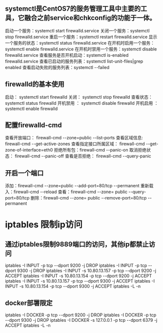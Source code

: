 ## systemctl是CentOS7的服务管理工具中主要的工具，它融合之前service和chkconfig的功能于一体。
启动一个服务：systemctl start firewalld.service
关闭一个服务：systemctl stop firewalld.service
重启一个服务：systemctl restart firewalld.service
显示一个服务的状态：systemctl status firewalld.service
在开机时启用一个服务：systemctl enable firewalld.service
在开机时禁用一个服务：systemctl disable firewalld.service
查看服务是否开机启动：systemctl is-enabled firewalld.service
查看已启动的服务列表：systemctl list-unit-files|grep enabled
查看启动失败的服务列表：systemctl --failed

## firewalld的基本使用
启动： systemctl start firewalld
关闭： systemctl stop firewalld
查看状态： systemctl status firewalld 
开机禁用  ： systemctl disable firewalld
开机启用  ： systemctl enable firewalld

## 配置firewalld-cmd
查看开放端口： firewall-cmd --zone=public --list-ports
查看区域信息:  firewall-cmd --get-active-zones
查看指定接口所属区域： firewall-cmd --get-zone-of-interface=eth0
拒绝所有包：firewall-cmd --panic-on
取消拒绝状态： firewall-cmd --panic-off
查看是否拒绝： firewall-cmd --query-panic

## 开启一个端口
添加：firewall-cmd --zone=public --add-port=80/tcp --permanent
重新载入：firewall-cmd --reload
查看：firewall-cmd --zone= public --query-port=80/tcp
删除：firewall-cmd --zone= public --remove-port=80/tcp --permanent



# iptables 限制ip访问
## 通过iptables限制9889端口的访问，其他ip都禁止访问
iptables -I INPUT -p tcp --dport 9200 -j DROP
iptables -I INPUT -p tcp --dport 9300 -j DROP
iptables -I INPUT -s 10.80.13.157 -p tcp --dport 9200 -j ACCEPT
iptables -I INPUT -s 10.80.13.154 -p tcp --dport 9200 -j ACCEPT
iptables -I INPUT -s 10.80.13.157 -p tcp --dport 9300 -j ACCEPT
iptables -I INPUT -s 10.80.13.154 -p tcp --dport 9300 -j ACCEPT
iptables -L -n

## docker部署限定
iptables -I DOCKER -p tcp --dport 9200 -j DROP
iptables -I DOCKER -p tcp --dport 9300 -j DROP
iptables -I DOCKER -s 127.0.0.1 -p tcp --dport 6379 -j ACCEPT
iptables -L -n